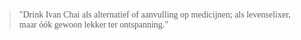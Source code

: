 ><p style="font-family:papyrus">"Drink Ivan Chai als alternatief of aanvulling op medicijnen; als levenselixer, maar óók gewoon lekker ter ontspanning."</p>
